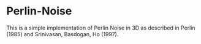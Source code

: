 # Perlin-Noise
This is a simple implementation of Perlin Noise in 3D as described in Perlin (1985) and Srinivasan, Basdogan, Ho (1997). 
